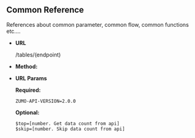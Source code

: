 **Common Reference**
----
  References about common parameter, common flow, common functions etc....

* **URL**

  /tables/(endpoint)

* **Method:**
  
*  **URL Params**

   **Required:**
 
   `ZUMO-API-VERSION=2.0.0`

   **Optional:**
 
   `$top=[number. Get data count from api]`<br />
   `$skip=[number. Skip data count from api]`
